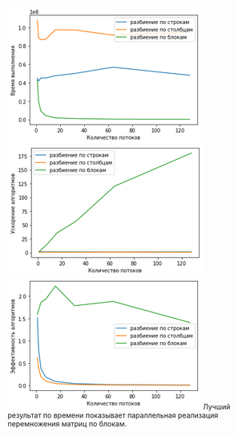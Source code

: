 ![Alt text](graphics/output3.png?raw=true "Title")
![Alt text](graphics/output2.png?raw=true "Title")
![Alt text](graphics/output1.png?raw=true "Title")
Лучший результат по времени показывает параллельная реализация перемножения матриц по блокам.